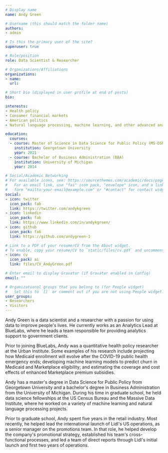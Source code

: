 ```yaml
---
# Display name
name: Andy Green

# Username (this should match the folder name)
authors:
- admin

# Is this the primary user of the site?
superuser: true

# Role/position
role: Data Scientist & Researcher

# Organizations/Affiliations
organizations:
- name: 
  url:

# Short bio (displayed in user profile at end of posts)
bio: 

interests:
- Health policy
- Consumer financial markets
- American politics
- Natural language processing, machine learning, and other advanced analytic techniques

education:
  courses:
  - course: Master of Science in Data Science for Public Policy (MS-DSPP)
    institution: Georgetown University
    year: 2021
  - course: Bachelor of Business Administration (BBA)
    institution: University of Michigan
    year: 2014

# Social/Academic Networking
# For available icons, see: https://sourcethemes.com/academic/docs/page-builder/#icons
#   For an email link, use "fas" icon pack, "envelope" icon, and a link in the
#   form "mailto:your-email@example.com" or "#contact" for contact widget.
social:
- icon: twitter
  icon_pack: fab
  link: https://twitter.com/andykgreen
- icon: linkedin
  icon_pack: fab
  link: https://www.linkedin.com/in/andykgreen/
- icon: github
  icon_pack: fab
  link: https://github.com/andygreen-1

# Link to a PDF of your resume/CV from the About widget.
# To enable, copy your resume/CV to `static/files/cv.pdf` and uncomment the lines below.
- icon: cv
  icon_pack: ai
  link: files/CV_AndyGreen.pdf

# Enter email to display Gravatar (if Gravatar enabled in Config)
email: ""

# Organizational groups that you belong to (for People widget)
#   Set this to `[]` or comment out if you are not using People widget.
user_groups:
- Researchers
- Visitors
---
```


Andy Green is a data scientist and a researcher with a passion for using data to improve people's lives. He currently works as an Analytics Lead at BlueLabs, where he leads a team responsible for providing analytics support to government clients. 

Prior to joining BlueLabs, Andy was a quantitative health policy researcher at the Urban Institute. Some examples of his research include projecting how Medicaid enrollment will evolve after the COVID-19 public health emergency ends; developing machine learning models to predict churn in Medicaid and Marketplace eligibility; and estimating the coverage and cost effects of enhanced Marketplace premium subsidies.

Andy has a master's degree in Data Science for Public Policy from Georgetown University and a bachelor's degree in Business Administration from the University of Michigan. During his time in graduate school, he held data science fellowships at the US Census Bureau and the Massive Data Institute, where he worked on a variety of machine learning and natural language processing projects. 

Prior to graduate school, Andy spent five years in the retail industry. Most recently, he helped lead the international launch of Lidl's US operations, as a senior manager on the promotions team. In that role, he helped develop the company's promotional strategy, established his team's cross-functional processes, and led a team of direct reports through Lidl's initial launch and first two years of operations.

